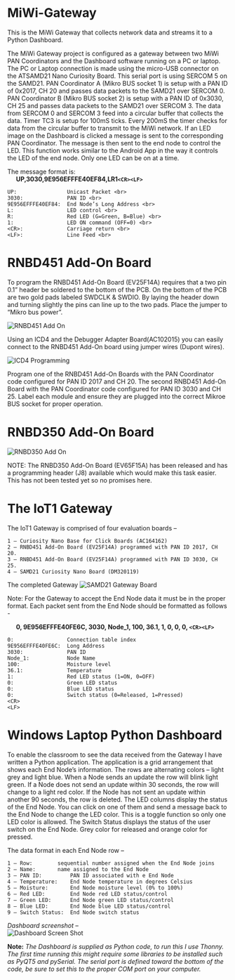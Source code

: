 # MiWi-Gateway

This is the MiWi Gateway that collects network data and streams it to a Python Dashboard.

The MiWi Gateway project is configured as a gateway between two MiWi PAN Coordinators and the Dashboard software running on a PC or laptop. 
The PC or Laptop connection is made using the micro-USB connector on the ATSAMD21 Nano Curiosity Board. This serial port is using SERCOM 5 on the SAMD21.
PAN Coordinator A (Mikro BUS socket 1) is setup with a PAN ID of 0x2017, CH 20 and passes data packets to the SAMD21 over SERCOM 0.
PAN Coordinator B (Mikro BUS socket 2) is setup with a PAN ID of 0x3030, CH 25 and passes data packets to the SAMD21 over SERCOM 3.
The data from SERCOM 0 and SERCOM 3 feed into a circular buffer that collects the data.
Timer TC3 is setup for 100mS ticks. Every 200mS the timer checks for data from the circular buffer to transmit to the MiWi network.
If an LED image on the Dashboard is clicked a message is sent to the corresponding PAN Coordinator. The message is then sent to the end node to control the LED. This function works similar to the Android App in the way it controls the LED of the end node.  Only one LED can be on at a time.

The message format is: <br>
&nbsp;&nbsp;&nbsp;&nbsp; **UP,3030,9E956EFFFE40EF84,LR1``<CR><LF>``** <br>

    UP:                Unicast Packet <br>
    3030:              PAN ID <br>
    9E956EFFFE40EF84:  End Node’s Long Address <br>
    L:                 LED control <br>
    R:                 Red LED (G=Green, B=Blue) <br>
    1:                 LED ON command (OFF=0) <br>
    <CR>:              Carriage return <br>
    <LF>:              Line Feed <br>


# RNBD451 Add-On Board
  To program the RNBD451 Add-On Board (EV25F14A) requires that a two pin 0.1” header be soldered to the bottom of the PCB. On the bottom of the PCB are two gold pads labeled SWDCLK & SWDIO. By laying the header down and turning slightly the pins can line up to the two pads. Place the jumper to “Mikro bus power”.
  
  ![RNBD451 Add On](https://github.com/user-attachments/assets/aa759932-2a4e-45e3-a1f1-211a59960dc3)

Using an ICD4 and the Debugger Adapter Board(AC102015) you can easily connect to the RNBD451 Add-On board using jumper wires (Dupont wires). 

  ![ICD4 Programming](https://github.com/user-attachments/assets/c5936575-c785-4d18-a941-35f65c142c31)

Program one of the RNBD451 Add-On Boards with the PAN Coordinator code configured for PAN ID 2017 and CH 20. The second RNBD451 Add-On Board with the PAN Coordinator code configured for PAN ID 3030 and CH 25. Label each module and ensure they are plugged into the correct Mikroe BUS socket for proper operation.


# RNBD350 Add-On Board

  ![RNBD350 Add On](https://github.com/user-attachments/assets/5914905f-6fce-494a-94c7-60876fb17ec0)

NOTE: The RNBD350 Add-On Board (EV65F15A) has been released and has a programming header (J8) available which would make this task easier. This has not been tested yet so no promises here.

# The IoT1 Gateway

The IoT1 Gateway is comprised of four evaluation boards – <br>

	1 – Curiosity Nano Base for Click Boards (AC164162) 
	2 – RNBD451 Add-On Board (EV25F14A) programmed with PAN ID 2017, CH 20. 
	3 – RNBD451 Add-On Board (EV25F14A) programmed with PAN ID 3030, CH 25. 
	4 – SAMD21 Curiosity Nano Board (DM320119) 

The completed Gateway
   ![SAMD21 Gateway Board](https://github.com/user-attachments/assets/d22894fa-931a-44a9-918a-a9801a6cbca1)

Note: For the Gateway to accept the End Node data it must be in the proper format. Each packet sent from the End Node should be formatted as follows - <br>

&nbsp;&nbsp;&nbsp;&nbsp; **0, 9E956EFFFE40FE6C, 3030, Node_1, 100, 36.1, 1, 0, 0, 0, ``<CR><LF>``** <br>

    0:                 Connection table index
    9E956EFFFE40FE6C:  Long Address 
    3030:              PAN ID 
    Node_1:            Node Name 
    100:               Moisture level 
    36.1:              Temperature 
    1:                 Red LED status (1=ON, 0=OFF)
    0:                 Green LED status
    0:                 Blue LED status
    0:                 Switch status (0=Released, 1=Pressed) 
    <CR>
    <LF>

# Windows Laptop Python Dashboard

To enable the classroom to see the data received from the Gateway I have written a Python application. The application is a grid arrangement that shows each End Node’s information. The rows are alternating colors – light grey and light blue. When a Node sends an update the row will blink light green. If a Node does not send an update within 30 seconds, the row will change to a light red color. If the Node has not sent an update within another 90 seconds, the row is deleted. 
The LED columns display the status of the End Node. You can click on one of them and send a message back to the End Node to change the LED color. This is a toggle function so only one LED color is allowed.
The Switch Status displays the status of the user switch on the End Node. Grey color for released and orange color for pressed.

The data format in each End Node row – <br>
 
    1 – Row: 		sequential number assigned when the End Node joins 
    2 – Name: 		name assigned to the End Node 
    3 – PAN ID: 		PAN ID associated with e End Node
    4 – Temperature: 	End Node temperature in degrees Celsius
    5 – Moisture:		End Node moisture level (0% to 100%)
    6 – Red LED:		End Node red LED status/control
    7 – Green LED:		End Node green LED status/control
    8 – Blue LED:		End Node blue LED status/control
    9 – Switch Status:	End Node switch status

*Dashboard screenshot –* <br>
  ![Dashboard Screen Shot](https://github.com/user-attachments/assets/3388cefa-4900-4b19-afcf-09be7fb81170)

**Note:** *The Dashboard is supplied as Python code, to run this I use Thonny. The first time running this might require some libraries to be installed such as PyQT5 and pySerial. The serial port is defined toward the bottom of the code, be sure to set this to the proper COM port on your computer.* <br><br>
